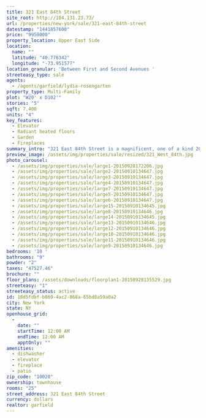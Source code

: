 ```yaml
---
title: 321 East 84th Street
site_root: http://104.131.23.73/
url: /properties/new-york/sale/321-east-84th-street
datestamp: "1441857600"
price: "9950000"
property_location: Upper East Side
location:
  name: ""
  latitude: "40.776342"
  longitude: "-73.951577"
location_granular: 'Between First and Second Avenues '
streeteasy_type: sale
agents:
  - /agents/garfield/lydia-rosengarten
property_type: Multi-Family
plot: "W20' x D102'"
stories: "5"
sqft: 7,400
units: "4"
key_features:
  - Elevator
  - Radiant heated floors
  - Garden
  - Fireplaces
summary_intro: "321 East 84th Street is a magnificent, one of a kind 20 foot wide residential cooperative corporation multi unit building, owned and lived in by one family who also operate their business there. This building has been gut renovated by its current owners with all new HVAC, mechanicals and boiler systems. There are 5 floors/levels, ground and floors 1-4. While the offering plan and original building configuration had 7 apartments and 7 proprietary leases, the current configuration is 4 units and 7 proprietary leases which is configured as follows: Owner's 4,700 sf two and a half floor 4 bedroom main residence which has been beautifully renovated, plus three additional units which include a generously sized one bedroom unit, a large studio and a triple mint newly renovated 2,200 square foot 3 bedroom, 3 bath duplex unit on the 4th floor front and full fifth floor. The entire building is owner occupied. Elevator services the ground floor to the 4th floor. Some additional features of this unique property include: Two street entrances, a building wide security system including a central station monitoring system, with multiple camera DVR's at all points of entry. There are powered security gates at both the ground floor and 1st floor rear in addition to a front security gate. Additional features include: a sprinkler system on stairs, from the top floor to the ground, a concealed surround sound speaker system with hubs in living areas and bedrooms as well as central cable, ethernet, phone hub for the entire building. Additionally, there is a professional air cleaner installed by duct work hidden in the ceiling of the master bedroom in the main apartment. Building is delivered vacant."
preview_image: /assets/img/properties/sale/resized/321_West_84th.jpg
photo_carousel:
  - /assets/img/properties/sale/large1-20150928172206.jpg
  - /assets/img/properties/sale/large2-20150910134647.jpg
  - /assets/img/properties/sale/large3-20150910134647.jpg
  - /assets/img/properties/sale/large4-20150910134647.jpg
  - /assets/img/properties/sale/large7-20150910134647.jpg
  - /assets/img/properties/sale/large5-20150910134647.jpg
  - /assets/img/properties/sale/large6-20150910134647.jpg
  - /assets/img/properties/sale/large15-20150910134645.jpg
  - /assets/img/properties/sale/large8-20150910134646.jpg
  - /assets/img/properties/sale/large14-20150910134645.jpg
  - /assets/img/properties/sale/large13-20150910134646.jpg
  - /assets/img/properties/sale/large12-20150910134646.jpg
  - /assets/img/properties/sale/large10-20150910134646.jpg
  - /assets/img/properties/sale/large11-20150910134646.jpg
  - /assets/img/properties/sale/large9-20150910134646.jpg
bedrooms: '10 '
bathrooms: "9"
powder: "2"
taxes: "47527.46"
brochure: ""
floor_plans: /assets/downloads/floorplan1-20150928135529.jpg
streeteasy: "1"
streeteasy_status: active
id: 18d5fdbf-b069-4ac2-868a-65bd8a59a0a2
city: New York
state: NY
openhouse_grid:
  - 
    date: ""
    startTime: 12:00 AM
    endTime: 12:00 AM
    apptOnly: ""
amenities:
  - dishwasher
  - elevator
  - fireplace
  - patio
zip_code: "10028"
ownership: townhouse
rooms: "25"
street_address: 321 East 84th Street
currency: dollars
realtor: garfield
---
```

